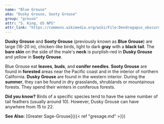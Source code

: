 ```yaml
---
name: "Blue Grouse"
aka: "Dusky Grouse, Sooty Grouse"
group: "grouse"
attr: "S. King, US NPS"
attr_link: "https://commons.wikimedia.org/wiki/File:Dendragapus_obscurus_NPS.jpg"
---
```

**Dusky Grouse** and **Sooty Grouse** (previously known as **Blue Grouse**) are large (16-20 in), chicken-like birds, light to dark **gray** with a **black tail**. The **bare skin** on the side of the male's **neck** is purplish-red in **Dusky Grouse** and yellow in **Sooty Grouse**.

Blue Grouse eat **leaves**, **buds**, and **conifer needles**. **Sooty Grouse** are found in **forested** areas near the Pacific coast and in the interior of northern California. **Dusky Grouse** are found in the western interior. During the **summer**, they can be found in dry grasslands, shrublands or mountainous forests. They spend their winters in coniferous forests.

**Did you know?** Birds of a specific species tend to have the same number of tail feathers (usually around 10). However, Dusky Grouse can have anywhere from 15 to 22.

<!-- generated, do not edit -->
**See Also:**
[Greater Sage-Grouse]({{< ref "gresage.md" >}})
